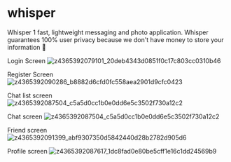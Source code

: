 # whisper

Whisper 1 fast, lightweight messaging and photo application. Whisper guarantees 100% user privacy because we don't have money to store your information 🥇

Login Screen
![z4365392079101_20deb4343d0851f0c17c803cc0310b46](https://github.com/Trung15010802/Whisper/assets/90593296/b084e437-9902-4a44-81ab-779bb44987b9)

Register Screen
![z4365392090286_b8882d6cfd0fc558aea2901d9cfc0423](https://github.com/Trung15010802/Whisper/assets/90593296/d307676c-5fdc-4905-9e2a-5e1b1fd039b1)

Chat list screen
![z4365392087504_c5a5d0cc1b0e0dd6e5c3502f730a12c2](https://github.com/Trung15010802/Whisper/assets/90593296/99215520-d980-4082-8480-0a5162a46405)

Chat screen
![z4365392087504_c5a5d0cc1b0e0dd6e5c3502f730a12c2](https://github.com/Trung15010802/Whisper/assets/90593296/d8714c68-2c34-48f6-9bc9-9aaa69da8969)

Friend screen
![z4365392091399_abf9307350d5842440d28b2782d905d6](https://github.com/Trung15010802/Whisper/assets/90593296/fca2001e-e14c-4700-bf61-b52cfb786d3e)

Profile screen
![z4365392087617_1dc8fad0e80be5cff1e16c1dd24569b9](https://github.com/Trung15010802/Whisper/assets/90593296/9ec58b5a-d5cb-4a52-addd-862e6383752d)
